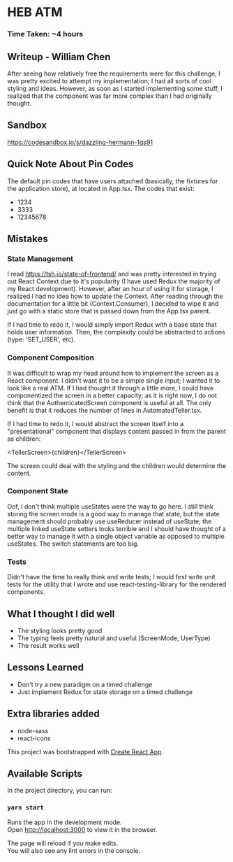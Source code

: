 # HEB ATM

### Time Taken: ~4 hours

## Writeup - William Chen

After seeing how relatively free the requirements were for this challenge, I was pretty excited to attempt my implementation; I had all sorts of cool styling and ideas. However, as soon as I started implementing some stuff, I realized that the component was far more complex than I had originally thought.

## Sandbox
https://codesandbox.io/s/dazzling-hermann-1qs91

## Quick Note About Pin Codes
The default pin codes that have users attached (basically, the fixtures for the application store), at located in App.tsx. 
The codes that exist:
<ul>
  <li>1234</li>
  <li>3333</li>
  <li>12345678</li>
</ul>

## Mistakes

### State Management
I read https://tsh.io/state-of-frontend/ and was pretty interested in trying out React Context due to it's popularity (I have used Redux the majority of my React development). However, after an hour of using it for storage, I realized I had no idea how to update the Context. After reading through the documentation for a little bit (Context.Consumer), I decided to wipe it and just go with a static store that is passed down from the App.tsx parent. 

If I had time to redo it, I would simply import Redux with a base state that holds user information. Then, the complexity could be abstracted to actions (type: 'SET_USER', etc).

### Component Composition
It was difficult to wrap my head around how to implement the screen as a React component. I didn't want it to be a simple single input; I wanted it to look like a real ATM. If I had thought it through a little more, I could have componentized the screen in a better capacity; as it is right now, I do not think that the AuthenticatedScreen component is useful at all. The only benefit is that it reduces the number of lines in AutomatedTeller.tsx.

If I had time to redo it, I would abstract the screen itself into a "presentational" component that displays content passed in from the parent as children:

\<TellerScreen\>{children}\</TellerScreen\>

The screen could deal with the styling and the children would determine the content.

### Component State
Oof, I don't think multiple useStates were the way to go here. I still think storing the screen mode is a good way to manage that state, but the state management should probably use useReducer instead of useState; the multiple linked useState setters looks terrible and I should have thought of a better way to manage it with a single object variable as opposed to multiple useStates. The switch statements are too big.

### Tests
Didn't have the time to really think and write tests; I would first write unit tests for the utility that I wrote and use react-testing-library for the rendered components.

## What I thought I did well
<ul>
<li>The styling looks pretty good</li>
<li>The typing feels pretty natural and useful (ScreenMode, UserType)</li>
<li>The result works well</li>
</ul>

## Lessons Learned
<ul>
<li>Don't try a new paradigm on a timed challenge</li>
<li>Just implement Redux for state storage on a timed challenge</li>
</ul>

## Extra libraries added 
<ul>
<li>node-sass</li>
<li>react-icons</li>
</ul>

This project was bootstrapped with [Create React App](https://github.com/facebook/create-react-app).

## Available Scripts

In the project directory, you can run:

### `yarn start`

Runs the app in the development mode.<br />
Open [http://localhost:3000](http://localhost:3000) to view it in the browser.

The page will reload if you make edits.<br />
You will also see any lint errors in the console.
